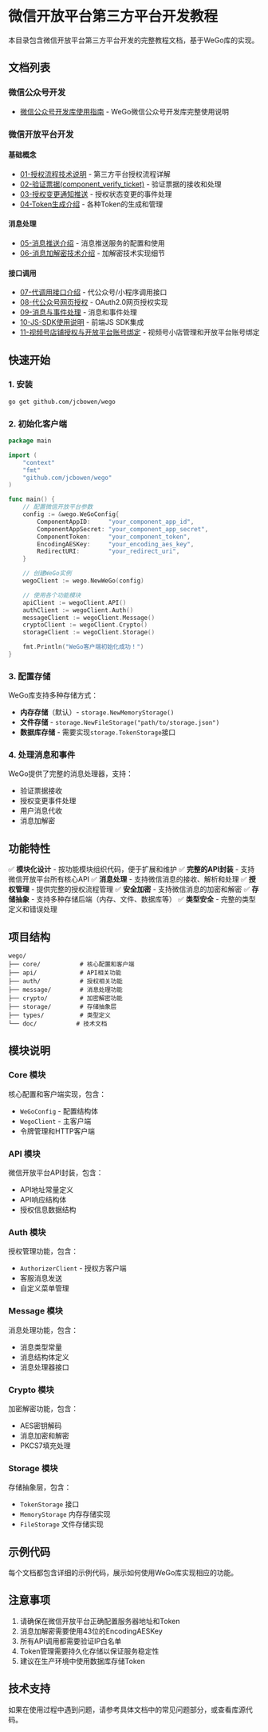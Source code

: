 # 微信开放平台第三方平台开发教程

本目录包含微信开放平台第三方平台开发的完整教程文档，基于WeGo库的实现。

## 文档列表

### 微信公众号开发
- [微信公众号开发库使用指南](./officialaccount/README.md) - WeGo微信公众号开发库完整使用说明

### 微信开放平台开发
#### 基础概念
- [01-授权流程技术说明](./01-授权流程技术说明.md) - 第三方平台授权流程详解
- [02-验证票据(component_verify_ticket)](./02-验证票据.md) - 验证票据的接收和处理
- [03-授权变更通知推送](./03-授权变更通知推送.md) - 授权状态变更的事件处理
- [04-Token生成介绍](./04-Token生成介绍.md) - 各种Token的生成和管理

#### 消息处理
- [05-消息推送介绍](./05-消息推送介绍.md) - 消息推送服务的配置和使用
- [06-消息加解密技术介绍](./06-消息加解密技术介绍.md) - 加解密技术实现细节

#### 接口调用
- [07-代调用接口介绍](./07-代调用接口介绍.md) - 代公众号/小程序调用接口
- [08-代公众号网页授权](./08-代公众号网页授权.md) - OAuth2.0网页授权实现
- [09-消息与事件处理](./09-消息与事件处理.md) - 消息和事件处理
- [10-JS-SDK使用说明](./10-JS-SDK使用说明.md) - 前端JS SDK集成
- [11-视频号店铺授权与开放平台账号绑定](./11-视频号店铺授权与开放平台账号绑定.md) - 视频号小店管理和开放平台账号绑定

## 快速开始

### 1. 安装

```bash
go get github.com/jcbowen/wego
```

### 2. 初始化客户端

```go
package main

import (
    "context"
    "fmt"
    "github.com/jcbowen/wego"
)

func main() {
    // 配置微信开放平台参数
    config := &wego.WeGoConfig{
        ComponentAppID:     "your_component_app_id",
        ComponentAppSecret: "your_component_app_secret",
        ComponentToken:     "your_component_token",
        EncodingAESKey:     "your_encoding_aes_key",
        RedirectURI:        "your_redirect_uri",
    }

    // 创建WeGo实例
    wegoClient := wego.NewWeGo(config)

    // 使用各个功能模块
    apiClient := wegoClient.API()
    authClient := wegoClient.Auth()
    messageClient := wegoClient.Message()
    cryptoClient := wegoClient.Crypto()
    storageClient := wegoClient.Storage()

    fmt.Println("WeGo客户端初始化成功！")
}
```

### 3. 配置存储

WeGo库支持多种存储方式：
- **内存存储**（默认）- `storage.NewMemoryStorage()`
- **文件存储** - `storage.NewFileStorage("path/to/storage.json")`
- **数据库存储** - 需要实现`storage.TokenStorage`接口

### 4. 处理消息和事件

WeGo提供了完整的消息处理器，支持：
- 验证票据接收
- 授权变更事件处理  
- 用户消息代收
- 消息加解密

## 功能特性

✅ **模块化设计** - 按功能模块组织代码，便于扩展和维护
✅ **完整的API封装** - 支持微信开放平台所有核心API
✅ **消息处理** - 支持微信消息的接收、解析和处理
✅ **授权管理** - 提供完整的授权流程管理
✅ **安全加密** - 支持微信消息的加密和解密
✅ **存储抽象** - 支持多种存储后端（内存、文件、数据库等）
✅ **类型安全** - 完整的类型定义和错误处理

## 项目结构

```
wego/
├── core/           # 核心配置和客户端
├── api/            # API相关功能
├── auth/           # 授权相关功能
├── message/        # 消息处理功能
├── crypto/         # 加密解密功能
├── storage/        # 存储抽象层
├── types/          # 类型定义
└── doc/           # 技术文档
```

## 模块说明

### Core 模块
核心配置和客户端实现，包含：
- `WeGoConfig` - 配置结构体
- `WegoClient` - 主客户端
- 令牌管理和HTTP客户端

### API 模块
微信开放平台API封装，包含：
- API地址常量定义
- API响应结构体
- 授权信息数据结构

### Auth 模块
授权管理功能，包含：
- `AuthorizerClient` - 授权方客户端
- 客服消息发送
- 自定义菜单管理

### Message 模块
消息处理功能，包含：
- 消息类型常量
- 消息结构体定义
- 消息处理器接口

### Crypto 模块
加密解密功能，包含：
- AES密钥解码
- 消息加密和解密
- PKCS7填充处理

### Storage 模块
存储抽象层，包含：
- `TokenStorage` 接口
- `MemoryStorage` 内存存储实现
- `FileStorage` 文件存储实现

## 示例代码

每个文档都包含详细的示例代码，展示如何使用WeGo库实现相应的功能。

## 注意事项

1. 请确保在微信开放平台正确配置服务器地址和Token
2. 消息加解密需要使用43位的EncodingAESKey
3. 所有API调用都需要验证IP白名单
4. Token管理需要持久化存储以保证服务稳定性
5. 建议在生产环境中使用数据库存储Token

## 技术支持

如果在使用过程中遇到问题，请参考具体文档中的常见问题部分，或查看库源代码。